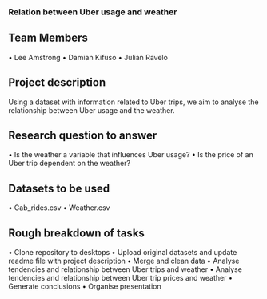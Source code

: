 ### Relation between Uber usage and weather

## Team Members
•	Lee Amstrong
•	Damian Kifuso
•	Julian Ravelo
## Project description
Using a dataset with information related to Uber trips, we aim to analyse the relationship between Uber usage and the weather.
## Research question to answer
•	Is the weather a variable that influences Uber usage?
•	Is the price of an Uber trip dependent on the weather?
## Datasets to be used
•	Cab_rides.csv
•	Weather.csv
## Rough breakdown of tasks
•	Clone repository to desktops
•	Upload original datasets and update readme file with project description
•	Merge and clean data
•	Analyse tendencies and relationship between Uber trips and weather
•	Analyse tendencies and relationship between Uber trip prices and weather
•	Generate conclusions
•	Organise presentation
